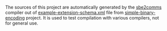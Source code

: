 The sources of this project are automatically generated by the
[sbe2comms](https://github.com/arobenko/sbe2comms) compiler out of 
[example-extension-schema.xml](https://github.com/real-logic/simple-binary-encoding/blob/master/sbe-samples/src/main/resources/example-extension-schema.xml)
file from [simple-binary-encoding](https://github.com/real-logic/simple-binary-encoding)
project. It is used to test compilation with various compilers, not for general
use.

